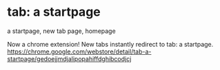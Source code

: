 # tab: a startpage
a startpage, new tab page, homepage


Now a chrome extension!
New tabs instantly redirect to tab: a startpage.
https://chrome.google.com/webstore/detail/tab-a-startpage/gedoejjmdjalipopahiffdghibcodjcj
